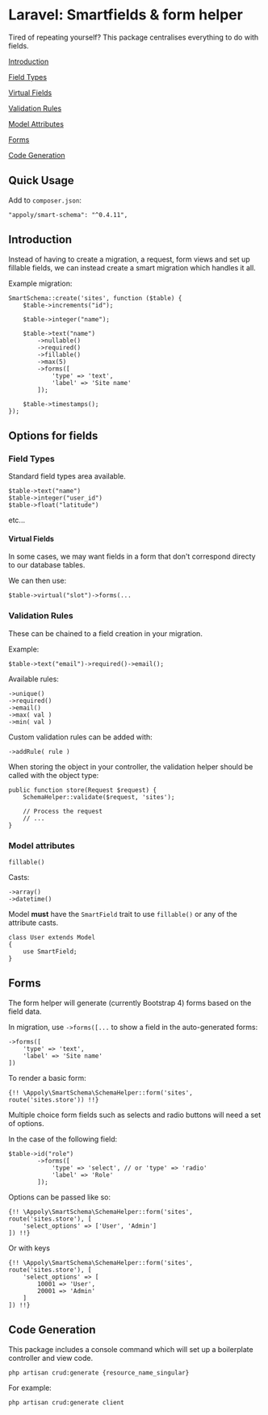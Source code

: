 # Laravel: Smartfields & form helper

Tired of repeating yourself? This package centralises everything to do with fields.


[Introduction](#introduction)

[Field Types](#field-types)

[Virtual Fields](#virtual-fields)

[Validation Rules](#validation-rules)

[Model Attributes](#model-attributes)

[Forms](#forms)

[Code Generation](#code-generation)


## Quick Usage

Add to `composer.json`:

```
"appoly/smart-schema": "^0.4.11",
```

## Introduction

Instead of having to create a migration, a request, form views and set up fillable fields, we can instead create a smart migration which handles it all.

Example migration:
```
SmartSchema::create('sites', function ($table) {
    $table->increments("id");

    $table->integer("name");

    $table->text("name")
        ->nullable()
        ->required()
        ->fillable()
        ->max(5)
        ->forms([
            'type' => 'text',
            'label' => 'Site name'
        ]);

    $table->timestamps();
});
```

## Options for fields


### Field Types
Standard field types area available.
```
$table->text("name")
$table->integer("user_id")
$table->float("latitude")
``` 
etc...

#### Virtual Fields
In some cases, we may want fields in a form that don't correspond directy to our database tables.

We can then use:
```
$table->virtual("slot")->forms(...
```

### Validation Rules
These can be chained to a field creation in your migration.

Example:
```
$table->text("email")->required()->email();
```

Available rules:
```
->unique()
->required()
->email()
->max( val )
->min( val )
```

Custom validation rules can be added with:
```
->addRule( rule )
```


When storing the object in your controller, the validation helper should be called with the object type:
```
public function store(Request $request) {
    SchemaHelper::validate($request, 'sites');
    
    // Process the request
    // ...
}
```


### Model attributes
`fillable()`

Casts:
```
->array()
->datetime()

```

Model __must__ have the `SmartField` trait to use `fillable()` or any of the attribute casts.
```
class User extends Model
{
    use SmartField;
}

```

## Forms
The form helper will generate (currently Bootstrap 4) forms based on the field data.

In migration, use `->forms([...` to show a field in the auto-generated forms:
```
->forms([
    'type' => 'text',
    'label' => 'Site name'
])
```

To render a basic form:
```
{!! \Appoly\SmartSchema\SchemaHelper::form('sites', route('sites.store')) !!}
```

Multiple choice form fields such as selects and radio buttons will need a set of options.

In the case of the following field:
```
$table->id("role")
        ->forms([
            'type' => 'select', // or 'type' => 'radio'
            'label' => 'Role'
        ]);
```

Options can be passed like so:
```
{!! \Appoly\SmartSchema\SchemaHelper::form('sites', route('sites.store'), [
    'select_options' => ['User', 'Admin']
]) !!}
```

Or with keys
```
{!! \Appoly\SmartSchema\SchemaHelper::form('sites', route('sites.store'), [
    'select_options' => [
        10001 => 'User', 
        20001 => 'Admin'
    ]
]) !!}
```

## Code Generation
This package includes a console command which will set up a boilerplate controller and view code.

`php artisan crud:generate {resource_name_singular}`

For example:

`php artisan crud:generate client`

